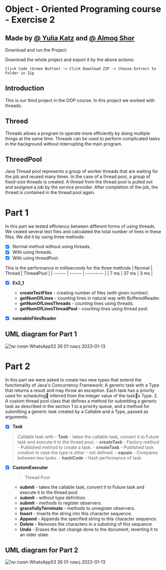 # Object - Oriented Programing course - Exercise 2
## Made by [@ Yulia Katz](https://github.com/yukatz) and [ @ Almog Shor](https://github.com/AlmogShor)



Download and run the Project:

Download the whole project and export it by the above actions:
```
Click Code (Green Button) -> Click Download ZIP -> Choose Extract to Folder in Zip 
```

## Introduction
This is our third project in the OOP course.
In this project we worked with threads.


## Threed
Threads allows a program to operate more efficiently by doing multiple things at the same time.
Threads can be used to perform complicated tasks in the background without interrupting the main program.

## ThreedPool
Java Thread pool represents a group of worker threads that are waiting for the job and reused many times.
In the case of a thread pool, a group of fixed-size threads is created. 
A thread from the thread pool is pulled out and assigned a job by the service provider. 
After completion of the job, the thread is contained in the thread pool again.

# Part 1
In this part we tested efficiency between different forms of using threads.
We ceated several text files and calculated the total number of lines in these files.
We did it by using three methods:
- [x] Normal method without using threads.
- [x] With using threads.
- [x] With using threadPool.

This is the performance in milliseconds for the three methods
| Normal  | Thread | ThreadPool  | 
| ------  | ------ | ---------   |
|  7 ms   |  37 ms |   3 ms      | 

- [x] **Ex2_1** 
    - **createTextFiles** - creating number of files (with given number). 
    - **getNumOfLines** - counting lines in natural way with BufferedReader.  
    - **getNumOfLinesThreads** - counting lines using threads. 
    - **getNumOfLinesThreadPool** - counting lines using thread pool.
- [x] **runnableFilesReader**


## UML diagram for Part 1
![תמונה של WhatsApp‏ 2023-01-13 בשעה 01 26 52](https://user-images.githubusercontent.com/92925727/212204006-70a76557-ea24-4179-a953-a45f2cdd64a2.jpg)


# Part 2
In this part we were asked to create two new types that extend the functionality of Java's Concurrency Framework:
A generic task with a Type that returns a result and may throw an exception.
Each task has a priority used for scheduling􀍕 inferred from the integer value of the task􀍛s Type.
2. A custom thread pool class that defines a method for submitting a generic task as described in
the section 1 to a priority queue, and a method for submitting a generic task created by a
Callable<V> and a Type, passed as arguments.



- [x] **Task** 
 > Callable task with 
    - **Task** -  takes the callable task, convert it to Future task and execute it to the thread pool.
    - **createTask** - Factory method - Published method to create a task.
    - **createTask** - Published task creation in case the type is other - not defined.
    - **equals** - Compares between two tasks.
    - **hashCode** - Hash performance of task.
   
- [x] **CustomExecutor**
  > Thread Pool
    - **submit** -  takes the callable task, convert it to Future task and execute it to the thread pool.
    - **submit** - without type definition.
    - **submit** - methods to register  observers.
    - **gracefullyTerminate** - methods to unregister observers.
    - **Insert** - Inserts the string into this character sequence.
    - **Append** - Appends the specified string to this character sequence.
    - **Delete** - Removes the characters in a substring of this sequence.
    - **Undo** - Erases the last change done to the document, reverting it to an older state.



## UML diagram for Part 2
![תמונה של WhatsApp‏ 2023-01-13 בשעה 01 26 53](https://user-images.githubusercontent.com/92925727/212203776-2c6d33bc-a932-4be9-8606-e138a3bc5622.jpg)









